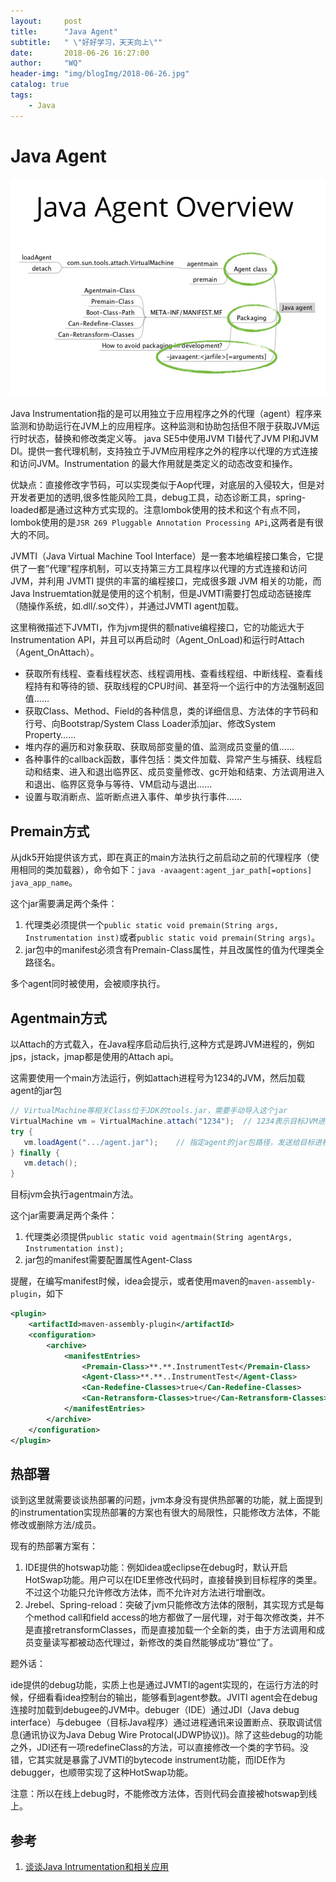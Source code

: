 ```yaml
---
layout:     post
title:      "Java Agent"
subtitle:   " \"好好学习，天天向上\""
date:       2018-06-26 16:27:00
author:     "WQ"
header-img: "img/blogImg/2018-06-26.jpg"
catalog: true
tags:
    - Java
---
```


# Java Agent

![java-agent](img/blogImg/2018-06-26/java-agent.png)

Java Instrumentation指的是可以用独立于应用程序之外的代理（agent）程序来监测和协助运行在JVM上的应用程序。这种监测和协助包括但不限于获取JVM运行时状态，替换和修改类定义等。 java SE5中使用JVM TI替代了JVM PI和JVM DI。提供一套代理机制，支持独立于JVM应用程序之外的程序以代理的方式连接和访问JVM。Instrumentation 的最大作用就是类定义的动态改变和操作。

优缺点：直接修改字节码，可以实现类似于Aop代理，对底层的入侵较大，但是对开发者更加的透明,很多性能风险工具，debug工具，动态诊断工具，spring-loaded都是通过这种方式实现的。注意lombok使用的技术和这个有点不同，lombok使用的是`JSR 269 Pluggable Annotation Processing APi`,这两者是有很大的不同。

JVMTI（Java Virtual Machine Tool Interface）是一套本地编程接口集合，它提供了一套”代理”程序机制，可以支持第三方工具程序以代理的方式连接和访问 JVM，并利用 JVMTI 提供的丰富的编程接口，完成很多跟 JVM 相关的功能，而Java Instruemtation就是使用的这个机制，但是JVMTI需要打包成动态链接库（随操作系统，如.dll/.so文件），并通过JVMTI agent加载。

这里稍微描述下JVMTI，作为jvm提供的额native编程接口，它的功能远大于Instrumentation API，并且可以再启动时（Agent_OnLoad)和运行时Attach（Agent_OnAttach）。

* 获取所有线程、查看线程状态、线程调用栈、查看线程组、中断线程、查看线程持有和等待的锁、获取线程的CPU时间、甚至将一个运行中的方法强制返回值……
* 获取Class、Method、Field的各种信息，类的详细信息、方法体的字节码和行号、向Bootstrap/System Class Loader添加jar、修改System Property……
* 堆内存的遍历和对象获取、获取局部变量的值、监测成员变量的值……
* 各种事件的callback函数，事件包括：类文件加载、异常产生与捕获、线程启动和结束、进入和退出临界区、成员变量修改、gc开始和结束、方法调用进入和退出、临界区竞争与等待、VM启动与退出……
* 设置与取消断点、监听断点进入事件、单步执行事件……

## Premain方式

从jdk5开始提供该方式，即在真正的main方法执行之前启动之前的代理程序（使用相同的类加载器），命令如下：`java -avaagent:agent_jar_path[=options] java_app_name`。

这个jar需要满足两个条件：

1. 代理类必须提供一个`public static void premain(String args, Instrumentation inst)`或者`public static void premain(String args)`。
1. jar包中的manifest必须含有Premain-Class属性，并且改属性的值为代理类全路径名。

多个agent同时被使用，会被顺序执行。

## Agentmain方式

 以Attach的方式载入，在Java程序启动后执行,这种方式是跨JVM进程的，例如jps，jstack，jmap都是使用的Attach api。

 这需要使用一个main方法运行，例如attach进程号为1234的JVM，然后加载agent的jar包

 ```java
 // VirtualMachine等相关Class位于JDK的tools.jar，需要手动导入这个jar
VirtualMachine vm = VirtualMachine.attach("1234");  // 1234表示目标JVM进程pid
try {
    vm.loadAgent(".../agent.jar");    // 指定agent的jar包路径，发送给目标进程
} finally {
    vm.detach();
}
```

目标jvm会执行agentmain方法。

这个jar需要满足两个条件：

 1. 代理类必须提供`public static void agentmain(String agentArgs, Instrumentation inst);`
 1. jar包的manifest需要配置属性Agent-Class

提醒，在编写manifest时候，idea会提示，或者使用maven的`maven-assembly-plugin`，如下

```xml
<plugin>
    <artifactId>maven-assembly-plugin</artifactId>
    <configuration>
        <archive>
            <manifestEntries>
                <Premain-Class>**.**.InstrumentTest</Premain-Class>
                <Agent-Class>**.**..InstrumentTest</Agent-Class>
                <Can-Redefine-Classes>true</Can-Redefine-Classes>
                <Can-Retransform-Classes>true</Can-Retransform-Classes>
            </manifestEntries>
        </archive>
    </configuration>
</plugin>
```

## 热部署

谈到这里就需要谈谈热部署的问题，jvm本身没有提供热部署的功能，就上面提到的instrumentation实现热部署的方案也有很大的局限性，只能修改方法体，不能修改或删除方法/成员。

现有的热部署方案有：

1. IDE提供的hotswap功能：例如idea或eclipse在debug时，默认开启HotSwap功能。用户可以在IDE里修改代码时，直接替换到目标程序的类里。不过这个功能只允许修改方法体，而不允许对方法进行增删改。
1. Jrebel、Spring-reload：突破了jvm只能修改方法体的限制，其实现方式是每个method call和field access的地方都做了一层代理，对于每次修改类，并不是直接retransformClasses，而是直接加载一个全新的类，由于方法调用和成员变量读写都被动态代理过，新修改的类自然能够成功“篡位”了。

题外话：

ide提供的debug功能，实质上也是通过JVMTI的agent实现的，在运行方法的时候，仔细看看idea控制台的输出，能够看到agent参数。JVITI agent会在debug连接时加载到debugee的JVM中。debuger（IDE）通过JDI（Java debug interface）与debugee（目标Java程序）通过进程通讯来设置断点、获取调试信息(通讯协议为Java Debug Wire Protocal(JDWP协议))。除了这些debug的功能之外，JDI还有一项redefineClass的方法，可以直接修改一个类的字节码。没错，它其实就是暴露了JVMTI的bytecode instrument功能，而IDE作为debugger，也顺带实现了这种HotSwap功能。

注意：所以在线上debug时，不能修改方法体，否则代码会直接被hotswap到线上。

## 参考

1. [谈谈Java Intrumentation和相关应用](http://www.fanyilun.me/2017/07/18/%E8%B0%88%E8%B0%88Java%20Intrumentation%E5%92%8C%E7%9B%B8%E5%85%B3%E5%BA%94%E7%94%A8/)
